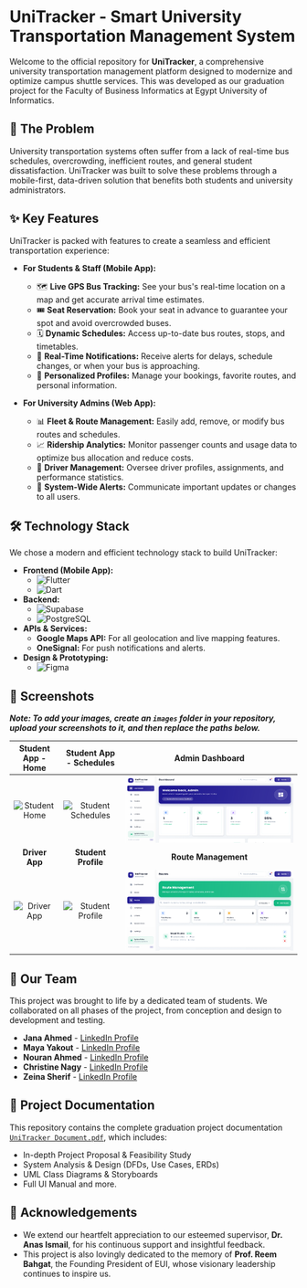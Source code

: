 # UniTracker - Smart University Transportation Management System

Welcome to the official repository for **UniTracker**, a comprehensive university transportation management platform designed to modernize and optimize campus shuttle services. This was developed as our graduation project for the Faculty of Business Informatics at Egypt University of Informatics.

## 🚀 The Problem

University transportation systems often suffer from a lack of real-time bus schedules, overcrowding, inefficient routes, and general student dissatisfaction. UniTracker was built to solve these problems through a mobile-first, data-driven solution that benefits both students and university administrators.

## ✨ Key Features

UniTracker is packed with features to create a seamless and efficient transportation experience:
*    **For Students & Staff (Mobile App):**
      *    🗺️ **Live GPS Bus Tracking:** See your bus's real-time location on a map and get accurate arrival time estimates.
      *   🎟️ **Seat Reservation:** Book your seat in advance to guarantee your spot and avoid overcrowded buses.
      *   🗓️ **Dynamic Schedules:** Access up-to-date bus routes, stops, and timetables.
      *   🔔 **Real-Time Notifications:** Receive alerts for delays, schedule changes, or when your bus is approaching.
      *   👤 **Personalized Profiles:** Manage your bookings, favorite routes, and personal information.

*    **For University Admins (Web App):**
      *   📊 **Fleet & Route Management:** Easily add, remove, or modify bus routes and schedules.
      *   📈 **Ridership Analytics:** Monitor passenger counts and usage data to optimize bus allocation and reduce costs.
      *   🪪 **Driver Management:** Oversee driver profiles, assignments, and performance statistics.
      *   📢 **System-Wide Alerts:** Communicate important updates or changes to all users.

## 🛠️ Technology Stack

We chose a modern and efficient technology stack to build UniTracker:

*   **Frontend (Mobile App):**
    *   ![Flutter](https://img.shields.io/badge/Flutter-02569B?style=for-the-badge&logo=flutter&logoColor=white)
    *   ![Dart](https://img.shields.io/badge/Dart-0175C2?style=for-the-badge&logo=dart&logoColor=white)
*   **Backend:**
    *   ![Supabase](https://img.shields.io/badge/Supabase-3ECF8E?style=for-the-badge&logo=supabase&logoColor=white)
    *   ![PostgreSQL](https://img.shields.io/badge/PostgreSQL-4169E1?style=for-the-badge&logo=postgresql&logoColor=white)
*   **APIs & Services:**
    *   **Google Maps API:** For all geolocation and live mapping features.
    *   **OneSignal:** For push notifications and alerts.
*   **Design & Prototyping:**
    *   ![Figma](https://img.shields.io/badge/Figma-F24E1E?style=for-the-badge&logo=figma&logoColor=white)

 ## 🎨 Screenshots

***Note: To add your images, create an `images` folder in your repository, upload your screenshots to it, and then replace the paths below.***

| Student App - Home | Student App - Schedules | Admin Dashboard |
| :----------------: | :---------------------: | :---------------: |
|  ![Student Home](images/student_home.png)  | ![Student Schedules](images/student_schedules.png) |  ![Admin Dashboard](images/admin_dashboard.png)   |
|   **Driver App**   |   **Student Profile**   | **Route Management** |
|   ![Driver App](images/driver_app.png)   |   ![Student Profile](images/student_profile.png)   | ![Route Management](images/route_management.png) |

## 👥 Our Team

This project was brought to life by a dedicated team of students. We collaborated on all phases of the project, from conception and design to development and testing.

*   **Jana Ahmed** - [LinkedIn Profile](https://github.com/your-username)
*   **Maya Yakout** - [LinkedIn Profile](https://github.com/your-username)
*   **Nouran Ahmed** - [LinkedIn Profile](https://github.com/your-username)
*   **Christine Nagy** - [LinkedIn Profile](https://github.com/your-username)
*   **Zeina Sherif** - [LinkedIn Profile](https://github.com/your-username)

## 📜 Project Documentation

This repository contains the complete graduation project documentation [`UniTracker Document.pdf`](UniTracker-Document.pdf), which includes:
*   In-depth Project Proposal & Feasibility Study
*   System Analysis & Design (DFDs, Use Cases, ERDs)
*   UML Class Diagrams & Storyboards
*   Full UI Manual and more.

## 🙏 Acknowledgements

*   We extend our heartfelt appreciation to our esteemed supervisor, **Dr. Anas Ismail**, for his continuous support and insightful feedback.
*   This project is also lovingly dedicated to the memory of **Prof. Reem Bahgat**, the Founding President of EUI, whose visionary leadership continues to inspire us.
